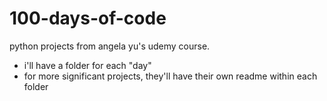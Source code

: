 # 100-days-of-code
python projects from angela yu's udemy course.
- i'll have a folder for each "day"
- for more significant projects, they'll have their own readme within each folder
